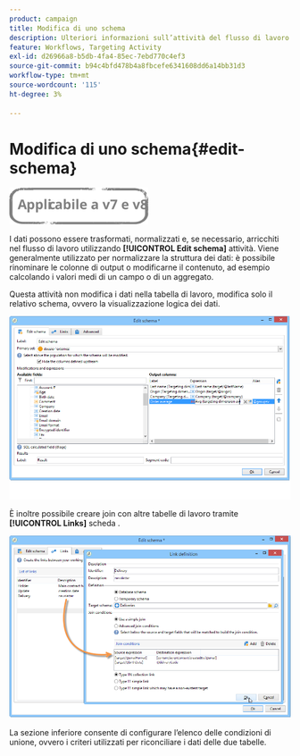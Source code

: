```yaml
---
product: campaign
title: Modifica di uno schema
description: Ulteriori informazioni sull’attività del flusso di lavoro Modifica schema
feature: Workflows, Targeting Activity
exl-id: d26966a8-b5db-4fa4-85ec-7ebd770c4ef3
source-git-commit: b94c4bfd478b4a8fbcefe6341608dd6a14bb31d3
workflow-type: tm+mt
source-wordcount: '115'
ht-degree: 3%

---
```


# Modifica di uno schema{#edit-schema}

![](../../assets/common.svg)

I dati possono essere trasformati, normalizzati e, se necessario, arricchiti nel flusso di lavoro utilizzando **[!UICONTROL Edit schema]** attività. Viene generalmente utilizzato per normalizzare la struttura dei dati: è possibile rinominare le colonne di output o modificarne il contenuto, ad esempio calcolando i valori medi di un campo o di un aggregato.

Questa attività non modifica i dati nella tabella di lavoro, modifica solo il relativo schema, ovvero la visualizzazione logica dei dati.

![](assets/wf_manipulation_box.png)

È inoltre possibile creare join con altre tabelle di lavoro tramite **[!UICONTROL Links]** scheda .

![](assets/wf_manipulation_box_link_tab.png)

La sezione inferiore consente di configurare l’elenco delle condizioni di unione, ovvero i criteri utilizzati per riconciliare i dati delle due tabelle.
